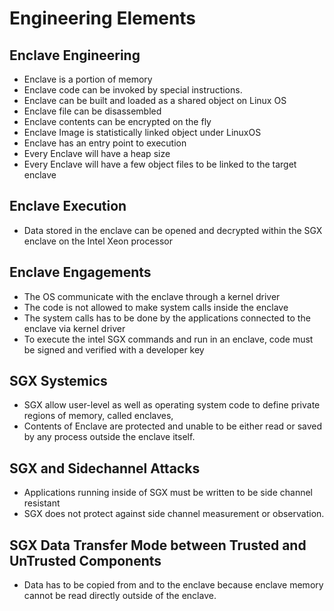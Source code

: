 # Engineering Elements

## Enclave Engineering
- Enclave is a portion of memory
- Enclave code can be invoked by special instructions.
- Enclave can be built and loaded as a shared object on Linux OS
- Enclave file can be disassembled
- Enclave contents can be encrypted on the fly
- Enclave Image is statistically linked object under LinuxOS
- Enclave has an entry point to execution
- Every Enclave will have a heap size
- Every Enclave will have a few object files to be linked to the target enclave

## Enclave Execution
- Data stored in the enclave can be opened and decrypted within the SGX enclave on the Intel Xeon processor

## Enclave Engagements
- The OS communicate with the enclave through a kernel driver 
- The code is not allowed to make system calls inside the enclave
- The system calls has to be done by the applications connected to the enclave via kernel driver
- To execute the intel SGX commands and run in an enclave, code must be signed and verified with a developer key

## SGX Systemics 
- SGX allow user-level as well as operating system code to define private regions of memory, called enclaves,
- Contents of Enclave are protected and unable to be either read or saved by any process outside the enclave itself.

## SGX and Sidechannel Attacks
- Applications running inside of SGX must be written to be side channel resistant 
- SGX does not protect against side channel measurement or observation.

## SGX Data Transfer Mode between Trusted and UnTrusted Components
- Data has to be copied from and to the enclave because enclave memory cannot be read directly outside of the enclave. 
